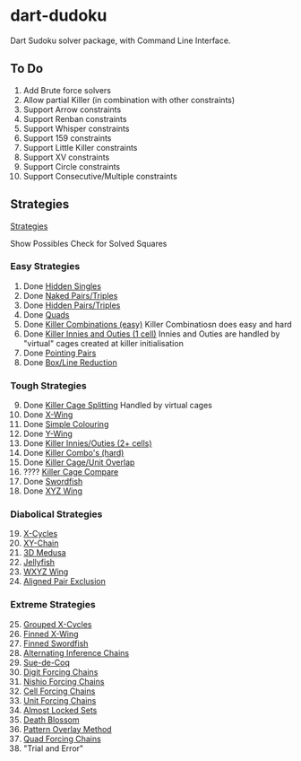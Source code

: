 # dart-dudoku

Dart Sudoku solver package, with Command Line Interface.

## To Do

1. Add Brute force solvers
2. Allow partial Killer (in combination with other constraints)
3. Support Arrow constraints
4. Support Renban constraints
5. Support Whisper constraints
6. Support 159 constraints
7. Support Little Killer constraints
8. Support XV constraints
9. Support Circle constraints
10. Support Consecutive/Multiple constraints

## Strategies

[Strategies](https.//www.sudokuwiki.org/Strategy_Families)

Show Possibles
Check for Solved Squares

### Easy Strategies

1. Done [Hidden Singles](https.//www.sudokuwiki.org/Getting_Started)
2. Done [Naked Pairs/Triples](https.//www.sudokuwiki.org/Naked_Candidates#NP)
3. Done [Hidden Pairs/Triples](https://www.sudokuwiki.org/Hidden_Candidates#HP)
4. Done [Quads](https://www.sudokuwiki.org/Naked_Candidates#NQ)
5. Done [Killer Combinations (easy)](https://www.sudokuwiki.org/Killer_Combinations)
   Killer Combinatiosn does easy and hard
6. Done [Killer Innies and Outies (1 cell)](https://www.sudokuwiki.org/Innies_And_Outies)
   Innies and Outies are handled by "virtual" cages created at killer initialisation
7. Done [Pointing Pairs](https://www.sudokuwiki.org/Intersection_Removal#IR)
8. Done [Box/Line Reduction](https://www.sudokuwiki.org/Intersection_Removal#LBR)

### Tough Strategies

9. Done [Killer Cage Splitting](https://www.sudokuwiki.org/Cage_Splitting)
   Handled by virtual cages
10. Done [X-Wing](https://www.sudokuwiki.org/X_Wing_Strategy)
11. Done [Simple Colouring](https://www.sudokuwiki.org/Singles_Chains)
12. Done [Y-Wing](https://www.sudokuwiki.org/Y_Wing_Strategy)
13. Done [Killer Innies/Outies (2+ cells)](https://www.sudokuwiki.org/Innies_And_Outies)
14. Done [Killer Combo's (hard)](https://www.sudokuwiki.org/Killer_Combinations)
15. Done [Killer Cage/Unit Overlap](https://www.sudokuwiki.org/Cage_Unit_Overlap)
16. ???? [Killer Cage Compare](https://www.sudokuwiki.org/Cage_Comparison)
17. Done [Swordfish](https://www.sudokuwiki.org/Sword_Fish_Strategy)
18. Done [XYZ Wing](https://www.sudokuwiki.org/XYZ_Wing)

### Diabolical Strategies

19. [X-Cycles](https://www.sudokuwiki.org/X_Cycles)
20. [XY-Chain](https://www.sudokuwiki.org/XY_Chains)
21. [3D Medusa](https://www.sudokuwiki.org/3D_Medusa)
22. [Jellyfish](https://www.sudokuwiki.org/Jelly_Fish_Strategy)
23. [WXYZ Wing](https://www.sudokuwiki.org/WXYZ_Wing)
24. [Aligned Pair Exclusion](https://www.sudokuwiki.org/Aligned_Pair_Exclusion)

### Extreme Strategies

25. [Grouped X-Cycles](https://www.sudokuwiki.org/Grouped_X_Cycles)
26. [Finned X-Wing](https://www.sudokuwiki.org/Finned_X_Wing)
27. [Finned Swordfish](https://www.sudokuwiki.org/Finned_Swordfish)
28. [Alternating Inference Chains](https://www.sudokuwiki.org/Alternating_Inference_Chains)
29. [Sue-de-Coq](https://www.sudokuwiki.org/Sue_De_Coq)
30. [Digit Forcing Chains](https://www.sudokuwiki.org/Digit_Forcing_Chains)
31. [Nishio Forcing Chains](https://www.sudokuwiki.org/Nishio_Forcing_Chains)
32. [Cell Forcing Chains](https://www.sudokuwiki.org/Cell_Forcing_Chains)
33. [Unit Forcing Chains](https://www.sudokuwiki.org/Unit_Forcing_Chains)
34. [Almost Locked Sets](https://www.sudokuwiki.org/Almost_Locked_Sets)
35. [Death Blossom](https://www.sudokuwiki.org/Death_Blossom)
36. [Pattern Overlay Method](https://www.sudokuwiki.org/Pattern_Overlay)
37. [Quad Forcing Chains](https://www.sudokuwiki.org/Quad_Forcing_Chains)
38. "Trial and Error"

